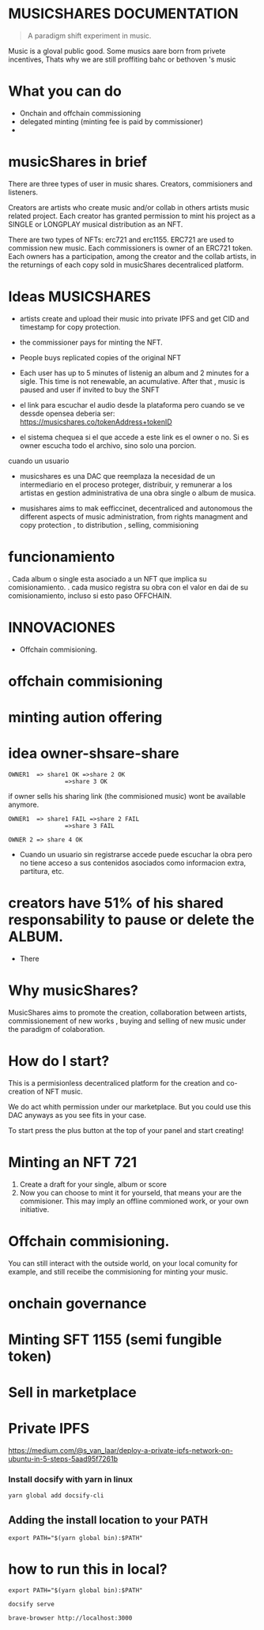 # MUSICSHARES DOCUMENTATION
> A paradigm shift experiment in music.

Music is a gloval public good.
Some musics aare born from privete incentives, Thats why we are still proffiting bahc or bethoven 's music
# What you can do
- Onchain and offchain commissioning
- delegated minting (minting fee is paid by commissioner)
- 


# musicShares in brief
There are three types of user in music shares. Creators, commisioners and listeners.

Creators are artists who create music and/or collab in others artists music related project.
Each creator has granted permission to mint his project as a SINGLE or LONGPLAY musical distribution as an NFT.

There are two types of NFTs: erc721 and erc1155.
ERC721 are used to commission new music.
Each commissioners is owner of an ERC721 token. Each owners has a participation, among the creator and the collab artists, in the returnings of each copy sold in musicShares decentraliced platform.


# Ideas MUSICSHARES
- artists create and upload their music into private IPFS and get CID and timestamp for copy protection.
- the commissioner pays for minting the NFT.
- People buys replicated copies of the original NFT
- Each user has up to 5 minutes of listenig an album and 2 minutes for a sigle. This time is not renewable, an acumulative.
After that , music is paused and user if invited to buy the SNFT
- el link para escuchar el audio desde la plataforma pero cuando se ve dessde opensea deberia ser:
https://musicshares.co/tokenAddress+tokenID

- el sistema chequea si el que accede a este link es el owner o no. Si es owner escucha todo el archivo, sino solo una porcion.

cuando un usuario 
- musicshares es una DAC que reemplaza la necesidad de un intermediario en el proceso proteger, distribuir, y remunerar a los artistas en gestion administrativa de una obra single o album de musica.

- musishares aims to mak eefficcinet, decentraliced and autonomous the different aspects of music administration, from rights managment and copy protection , to distribution , selling, commisioning

# funcionamiento
. Cada album o single esta asociado a un NFT que implica su comisionamiento.
. cada musico registra su obra con el valor en dai de su comisionamiento, incluso si esto paso OFFCHAIN.


# INNOVACIONES
- Offchain commisioning.


# offchain commisioning

# minting aution offering





# idea owner-shsare-share
```
OWNER1  => share1 OK =>share 2 OK
				=>share 3 OK
```
if owner sells his sharing link (the commisioned music) wont be available anymore. 

```
OWNER1  => share1 FAIL =>share 2 FAIL
				=>share 3 FAIL

OWNER 2 => share 4 OK
```


- Cuando un usuario sin registrarse accede puede escuchar la obra pero no tiene acceso a sus contenidos asociados como informacion extra, partitura, etc.

# creators have 51% of his shared responsability to pause or delete the ALBUM.
- There 



# Why musicShares?

MusicShares aims to promote the  creation, collaboration between artists, commissionement of new works , buying and selling of new music under the paradigm of colaboration.



# How do I start?
This is a permisionless decentraliced platform for the creation and co-creation of NFT music.

We do act whith permission under our marketplace. But you could use this DAC anyways as you see fits in your case.

To start press the plus button at the top of your panel and start creating!


# Minting an NFT 721
1. Create a draft for your single, album or score
2. Now you can choose to mint it for yourseld, that means your are the commisioner. This may imply an offline commioned work, or your own initiative.



# Offchain commisioning.
You can still interact with the outside world, on your local comunity for example, and still receibe the commisioning for minting your music.


# onchain governance



# Minting SFT 1155 (semi fungible token)

# Sell in marketplace

# Private IPFS 
<https://medium.com/@s_van_laar/deploy-a-private-ipfs-network-on-ubuntu-in-5-steps-5aad95f7261b>

### Install docsify with yarn in linux
```
yarn global add docsify-cli
```

## Adding the install location to your PATH
```
export PATH="$(yarn global bin):$PATH"
```

# how to run this in local?
```
export PATH="$(yarn global bin):$PATH"

docsify serve

brave-browser http://localhost:3000

```